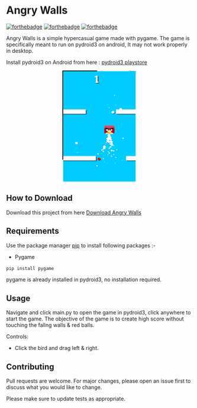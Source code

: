 # Angry Walls

[![forthebadge](https://forthebadge.com/images/badges/built-with-love.svg)](https://forthebadge.com)
[![forthebadge](https://forthebadge.com/images/badges/built-with-swag.svg)](https://forthebadge.com)
[![forthebadge](https://forthebadge.com/images/badges/made-with-python.svg)](https://forthebadge.com)

Angry Walls is a simple hypercasual game made with pygame. The game is specifically meant to run on pydroid3 on android, It may not work properly in desktop.

Install pydroid3 on Android from here : [pydroid3 playstore](https://play.google.com/store/apps/details?id=ru.iiec.pydroid3&hl=en_IN&gl=US)

<p align='center'>
	<img src='app.png' width=200 height=300>
</p>

## How to Download

Download this project from here [Download Angry Walls](https://downgit.github.io/#/home?url=https://github.com/pyGuru123/Python-Games/tree/master/Angry%20Walls)

## Requirements

Use the package manager [pip](https://pip.pypa.io/en/stable/) to install following packages :-
* Pygame

```bash
pip install pygame
```

pygame is already installed in pydroid3, no installation required.

## Usage

Navigate and click main.py to open the game in pydroid3, click anywhere to start the game. The objective of the game is to create high score without touching the fallng walls & red balls.

Controls:
* Click the bird and drag left & right.

## Contributing

Pull requests are welcome. For major changes, please open an issue first to discuss what you would like to change.

Please make sure to update tests as appropriate.

